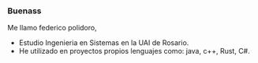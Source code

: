 ### Buenass

Me llamo federico polidoro,
- Estudio Ingenieria en Sistemas en la UAI de Rosario.
- He utilizado en proyectos propios lenguajes como: java, c++, Rust, C#.
